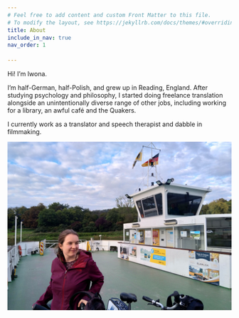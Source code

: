 ```yaml
---
# Feel free to add content and custom Front Matter to this file.
# To modify the layout, see https://jekyllrb.com/docs/themes/#overriding-theme-defaults
title: About
include_in_nav: true
nav_order: 1

---
```


Hi! I’m Iwona.

I’m half-German, half-Polish, and grew up in Reading, England. 
After studying psychology and philosophy, I started doing freelance translation alongside an unintentionally diverse range of other jobs, including working for a library, an awful café and the Quakers.

I currently work as a translator and speech therapist and dabble in filmmaking.

![Iwona on a ferry](/assets/img/iwona.jpg)